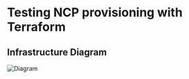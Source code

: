 # Testing NCP provisioning with Terraform

## Infrastructure Diagram

![Diagram](https://github.com/SadoRuin/tf-ncp-test/assets/47595515/f6bd3780-80be-4007-bdbe-d6271dc44034)
